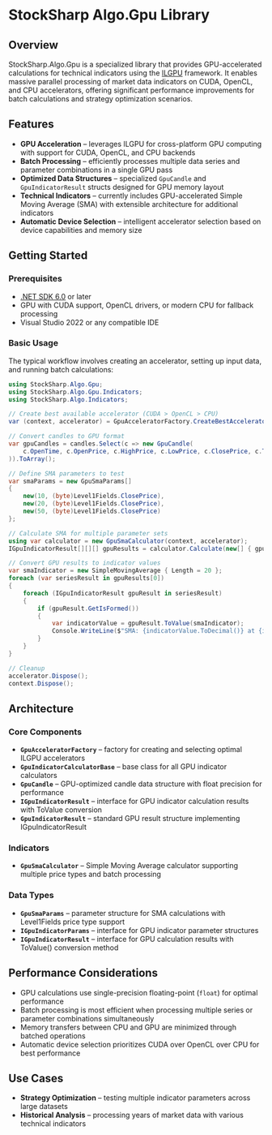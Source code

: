 # StockSharp Algo.Gpu Library

## Overview

StockSharp.Algo.Gpu is a specialized library that provides GPU-accelerated calculations for technical indicators using the [ILGPU](https://github.com/m4rs-mt/ILGPU) framework. It enables massive parallel processing of market data indicators on CUDA, OpenCL, and CPU accelerators, offering significant performance improvements for batch calculations and strategy optimization scenarios.

## Features

- **GPU Acceleration** – leverages ILGPU for cross-platform GPU computing with support for CUDA, OpenCL, and CPU backends
- **Batch Processing** – efficiently processes multiple data series and parameter combinations in a single GPU pass
- **Optimized Data Structures** – specialized `GpuCandle` and `GpuIndicatorResult` structs designed for GPU memory layout
- **Technical Indicators** – currently includes GPU-accelerated Simple Moving Average (SMA) with extensible architecture for additional indicators
- **Automatic Device Selection** – intelligent accelerator selection based on device capabilities and memory size

## Getting Started

### Prerequisites

- [.NET SDK 6.0](https://dotnet.microsoft.com/) or later
- GPU with CUDA support, OpenCL drivers, or modern CPU for fallback processing
- Visual Studio 2022 or any compatible IDE

### Basic Usage

The typical workflow involves creating an accelerator, setting up input data, and running batch calculations:

```csharp
using StockSharp.Algo.Gpu;
using StockSharp.Algo.Gpu.Indicators;
using StockSharp.Algo.Indicators;

// Create best available accelerator (CUDA > OpenCL > CPU)
var (context, accelerator) = GpuAcceleratorFactory.CreateBestAccelerator();

// Convert candles to GPU format
var gpuCandles = candles.Select(c => new GpuCandle(
    c.OpenTime, c.OpenPrice, c.HighPrice, c.LowPrice, c.ClosePrice, c.TotalVolume
)).ToArray();

// Define SMA parameters to test
var smaParams = new GpuSmaParams[]
{
    new(10, (byte)Level1Fields.ClosePrice),
    new(20, (byte)Level1Fields.ClosePrice),
    new(50, (byte)Level1Fields.ClosePrice)
};

// Calculate SMA for multiple parameter sets
using var calculator = new GpuSmaCalculator(context, accelerator);
IGpuIndicatorResult[][][] gpuResults = calculator.Calculate(new[] { gpuCandles }, smaParams);

// Convert GPU results to indicator values
var smaIndicator = new SimpleMovingAverage { Length = 20 };
foreach (var seriesResult in gpuResults[0])
{
    foreach (IGpuIndicatorResult gpuResult in seriesResult)
    {
        if (gpuResult.GetIsFormed())
        {
            var indicatorValue = gpuResult.ToValue(smaIndicator);
            Console.WriteLine($"SMA: {indicatorValue.ToDecimal()} at {indicatorValue.Time}");
        }
    }
}

// Cleanup
accelerator.Dispose();
context.Dispose();
```

## Architecture

### Core Components

- **`GpuAcceleratorFactory`** – factory for creating and selecting optimal ILGPU accelerators
- **`GpuIndicatorCalculatorBase`** – base class for all GPU indicator calculators
- **`GpuCandle`** – GPU-optimized candle data structure with float precision for performance
- **`IGpuIndicatorResult`** – interface for GPU indicator calculation results with ToValue conversion
- **`GpuIndicatorResult`** – standard GPU result structure implementing IGpuIndicatorResult

### Indicators

- **`GpuSmaCalculator`** – Simple Moving Average calculator supporting multiple price types and batch processing

### Data Types

- **`GpuSmaParams`** – parameter structure for SMA calculations with Level1Fields price type support
- **`IGpuIndicatorParams`** – interface for GPU indicator parameter structures
- **`IGpuIndicatorResult`** – interface for GPU calculation results with ToValue() conversion method

## Performance Considerations

- GPU calculations use single-precision floating-point (`float`) for optimal performance
- Batch processing is most efficient when processing multiple series or parameter combinations simultaneously
- Memory transfers between CPU and GPU are minimized through batched operations
- Automatic device selection prioritizes CUDA over OpenCL over CPU for best performance

## Use Cases

- **Strategy Optimization** – testing multiple indicator parameters across large datasets
- **Historical Analysis** – processing years of market data with various technical indicators